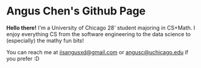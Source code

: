 # Angus Chen's Github Page

**Hello there!** I'm a University of Chicago 28' student majoring in CS+Math. I enjoy everything CS from the software engineering to the data science to (especially) the mathy fun bits!

You can reach me at iisangusxd@gmail.com or angusc@uchicago.edu if you prefer :D

<!--
**iis-angus/iis-angus** is a ✨ _special_ ✨ repository because its `README.md` (this file) appears on your GitHub profile.

Here are some ideas to get you started:

- 🔭 I’m currently working on ...
- 🌱 I’m currently learning ...
- 👯 I’m looking to collaborate on ...
- 🤔 I’m looking for help with ...
- 💬 Ask me about ...
- 📫 How to reach me: ...
- 😄 Pronouns: ...
- ⚡ Fun fact: ...
-->
